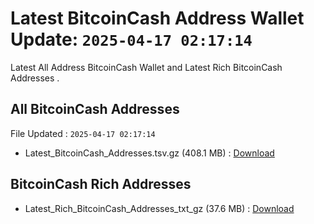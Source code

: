 # Latest BitcoinCash Address Wallet Update: `2025-04-17 02:17:14`

Latest All Address BitcoinCash Wallet and Latest Rich BitcoinCash Addresses .

## All BitcoinCash Addresses

File Updated : `2025-04-17 02:17:14`

- Latest_BitcoinCash_Addresses.tsv.gz (408.1 MB) : [Download](https://github.com/Pymmdrza/Rich-Address-Wallet/releases/tag/BitcoinCash)

## BitcoinCash Rich Addresses

- Latest_Rich_BitcoinCash_Addresses_txt_gz (37.6 MB) : [Download](https://github.com/Pymmdrza/Rich-Address-Wallet/releases/tag/BitcoinCash)

